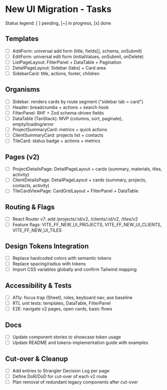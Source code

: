 # New UI Migration - Tasks

Status legend: [ ] pending, [~] in progress, [x] done

## Templates

- [ ] AddForm: universal add form (title, fields[], schema, onSubmit)
- [ ] EditForm: universal edit form (initialValues, onSubmit, onDelete)
- [ ] ListPageLayout: FilterPanel + DataTable + Pagination
- [ ] DetailPageLayout: Sidebar (tabs) + Card area
- [ ] SidebarCard: title, actions, footer, children

## Organisms

- [ ] Sidebar: renders cards by route segment ("sidebar tab = card")
- [ ] Header: breadcrumbs + actions + search hook
- [ ] FilterPanel: RHF + Zod schema-driven fields
- [ ] DataTable (TanStack): MVP (columns, sort, paginate), empty/loading/error
- [ ] ProjectSummaryCard: metrics + quick actions
- [ ] ClientSummaryCard: projects list + contacts
- [ ] TileCard: status badge + actions + metrics

## Pages (v2)

- [ ] ProjectDetailsPage: DetailPageLayout + cards (summary, materials, tiles, activity)
- [ ] ClientDetailsPage: DetailPageLayout + cards (summary, projects, contacts, activity)
- [ ] TileCardViewPage: CardGridLayout + FilterPanel + DataTable

## Routing & Flags

- [ ] React Router v7: add /projects/:id/v2, /clients/:id/v2, /tiles/v2
- [ ] Feature flags: VITE_FF_NEW_UI_PROJECTS, VITE_FF_NEW_UI_CLIENTS, VITE_FF_NEW_UI_TILES

## Design Tokens Integration

- [ ] Replace hardcoded colors with semantic tokens
- [ ] Replace spacing/radius with tokens
- [ ] Import CSS variables globally and confirm Tailwind mapping

## Accessibility & Tests

- [ ] A11y: focus trap (Sheet), roles, keyboard nav; axe baseline
- [ ] RTL unit tests: templates, DataTable, FilterPanel
- [ ] E2E: navigate v2 pages, open cards, basic flows

## Docs

- [ ] Update component stories to showcase token usage
- [ ] Update README and tokens-implementation guide with examples

## Cut-over & Cleanup

- [ ] Add entries to Strangler Decision Log per page
- [ ] Define DoR/DoD for cut-over of each v2 route
- [ ] Plan removal of redundant legacy components after cut-over
